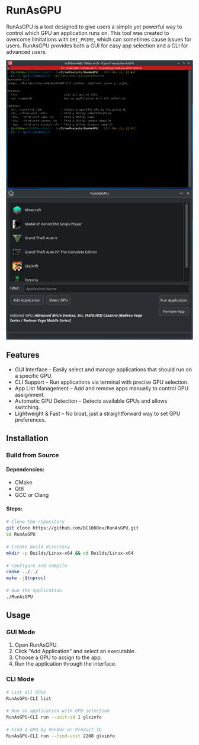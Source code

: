 # RunAsGPU

RunAsGPU is a tool designed to give users a simple yet powerful way to control
which GPU an application runs on. This tool was created to overcome limitations
with `DRI_PRIME`, which can sometimes cause issues for users. RunAsGPU provides
both a GUI for easy app selection and a CLI for advanced users.

<p align="center">
<img align="center" src="Docs/Content/PreviewC.png" width="650">
<img align="center" src="Docs/Content/PreviewG.png" width="550">
</p>

## Features

- GUI Interface – Easily select and manage applications that should run
  on a specific GPU.
- CLI Support – Run applications via terminal with precise GPU selection.
- App List Management – Add and remove apps manually to control GPU
  assignment.
- Automatic GPU Detection – Detects available GPUs and allows switching.
- Lightweight & Fast – No bloat, just a straightforward way to set GPU
  preferences.

## Installation

### Build from Source

#### Dependencies:

- CMake
- Qt6
- GCC or Clang

#### Steps:

```sh
# Clone the repository
git clone https://github.com/BC100Dev/RunAsGPU.git
cd RunAsGPU

# Create build directory
mkdir -p Builds/Linux-x64 && cd Builds/Linux-x64

# Configure and compile
cmake ../../
make -j$(nproc)

# Run the application
./RunAsGPU
```

## Usage

### GUI Mode

1. Open RunAsGPU.
2. Click "Add Application" and select an executable.
3. Choose a GPU to assign to the app.
4. Run the application through the interface.

### CLI Mode

```sh
# List all GPUs
RunAsGPU-CLI list

# Run an application with GPU selection
RunAsGPU-CLI run --unit-id 1 glxinfo

# Find a GPU by Vendor or Product ID
RunAsGPU-CLI run --find-unit 2208 glxinfo
```
